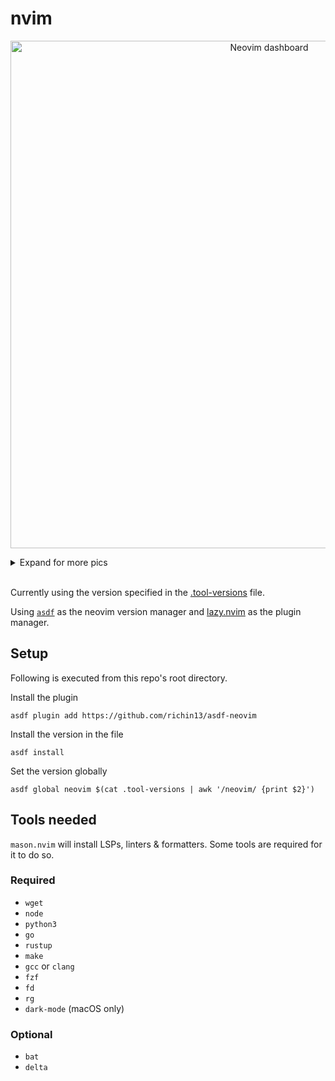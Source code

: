 # nvim

<p align="center">
<img width="812" alt="Neovim dashboard" src="https://github.com/ismailshak/nvim/assets/23173408/bdd6c244-a663-438f-83fe-c9c0dfdf5d65">  
</p>


<details><summary>Expand for more pics</summary>

  <p><sub>Customized <a href="https://wezfurlong.org/wezterm/index.html">Wezterm</a> - Modified <a href="https://cocopon.github.io/iceberg.vim/">Iceberg</a> - Modified & nerd-font-patched <a href="https://commitmono.com/">Commit Mono</a></sub></p>
  
  <p align="center">
    <img width="812" alt="LSP progress spinner" src="https://github.com/ismailshak/nvim/assets/23173408/960ede2e-bf75-4c2d-abed-70f8d5cc560b">
    <img width="812" alt="Git diff" src="https://github.com/ismailshak/nvim/assets/23173408/c29c9482-e63c-4f3c-9feb-f503db1f1a6d">
    <img width="812" alt="Autocomplete and diagnostics" src="https://github.com/ismailshak/nvim/assets/23173408/ddfe5109-79f6-4a2f-b818-32e2700ce7a3">
    <img width="812" alt="Terminal" src="https://github.com/ismailshak/nvim/assets/23173408/633c5537-8368-45c0-9d96-d08189db9237">

  </p>

</details>

<br />

Currently using the version specified in the [.tool-versions](./.tool-versions) file.

Using [`asdf`](https://github.com/asdf-vm/asdf) as the neovim version manager and [lazy.nvim](https://github.com/folke/lazy.nvim) as the plugin manager.

## Setup

Following is executed from this repo's root directory.

Install the plugin

```shell
asdf plugin add https://github.com/richin13/asdf-neovim
```

Install the version in the file

```
asdf install
```

Set the version globally

```
asdf global neovim $(cat .tool-versions | awk '/neovim/ {print $2}')
```

## Tools needed

`mason.nvim` will install LSPs, linters & formatters. Some tools are required for it to do so.

### Required

- `wget`
- `node`
- `python3`
- `go`
- `rustup`
- `make`
- `gcc` or `clang`
- `fzf`
- `fd`
- `rg`
- `dark-mode` (macOS only)

### Optional

- `bat`
- `delta`

